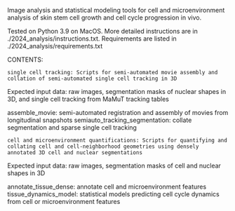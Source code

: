 Image analysis and statistical modeling tools for cell and microenvironment analysis of skin stem cell growth and cell cycle progression in vivo.

Tested on Python 3.9 on MacOS. More detailed instructions are in ./2024_analysis/instructions.txt. Requirements are listed in ./2024_analysis/requirements.txt

CONTENTS:

    single cell tracking: Scripts for semi-automated movie assembly and collation of semi-automated single cell tracking in 3D

Expected input data: raw images, segmentation masks of nuclear shapes in 3D, and single cell tracking from MaMuT tracking tables

assemble_movie: semi-automated registration and assembly of movies from longitudinal snapshots semiauto_tracking_segmentation: collate segmentation and sparse single cell tracking

    cell and microenvironment quantifications: Scripts for quantifying and collating cell and cell-neighborhood geometries using densely annotated 3D cell and nuclear segmentations

Expected input data: raw images, segmentation masks of cell and nuclear shapes in 3D

annotate_tissue_dense: annotate cell and microenvironment features tissue_dynamics_model: statistical models predicting cell cycle dynamics from cell or microenvironment features
